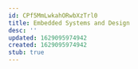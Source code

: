 ```yaml
---
id: CPf5MmLwkahORwbXzTrl0
title: Embedded Systems and Design
desc: ''
updated: 1629095974942
created: 1629095974942
stub: true
---
```


